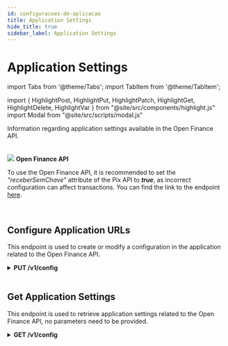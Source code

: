 ```yaml
---
id: configuracoes-de-aplicacao
title: Application Settings
hide_title: true
sidebar_label: Application Settings
---
```

<h1 className="titulo">Application Settings</h1>
<div className="conteudo">

import Tabs from '@theme/Tabs';
import TabItem from '@theme/TabItem';


import { HighlightPost, HighlightPut, HighlightPatch, HighlightGet, HighlightDelete, HighlightVar } from "@site/src/components/highlight.js"
import Modal from "@site/src/scripts/modal.js" 

<!-- Embedding React components with MDX -->
<!-- fontWeight: 'bold', -->

<div className="subtitulo">
Information regarding application settings available in the Open Finance API.
</div>

<br/>
<br/>

<div className="admonition admonition_caution">
<div>
<img src="/img/exclamation-triangle-orange.svg"/> <b>Open Finance API</b>
</div>
<p>To use the Open Finance API, it is recommended to set the <em>"receberSemChave"</em> attribute of the Pix API to <b><em>true</em></b>, as incorrect configuration can affect transactions. You can find the link to the endpoint <a href="/en/docs/api-pix/endpoints-exclusivos-efi#createmodify-account-settings" target="_blank">here</a>.</p>
</div>
<br/>

## Configure Application URLs

This endpoint is used to create or modify a configuration in the application related to the Open Finance API.

<!-- Método PUT -->
<div className="put">
<details className="col-100">
  <summary>
    <b><HighlightPut>PUT</HighlightPut> /v1/config</b>
  </summary>
      <div className="put-div"> 
          <div className="left">
            Requires authorization for the scope: <code>gn.opb.config.write</code>  
          </div>
          <div className="right">
          <Modal filename="/markdown/i18n/open-finance/config-aplicacao/config_urls.md" />
          </div>
      </div>
      <br/> <br/>
      <p><b>Request</b></p>
      <p></p>
  <Tabs
    defaultValue="exemplo"
    values={[
    { label: 'URL settings - mTLS', value: 'exemplo', },
    { label: 'URL settings - hmac', value: 'exemplo2', },
    ]}>
    
  <TabItem value="exemplo">

  ```json
  // Example configuring a URL
{
    "redirectURL": "https://client.com/redirect/here",
    "webhookURL": "https://client.com/callback/here",
    "webhookSecurity": {
      "type": "mtls"
    },
    "processPayment": "async"
}
  ``` 
  </TabItem>
  <TabItem value="exemplo2">

  ```json
  // Example configuring a URL
{
    "redirectURL": "https://client.com/redirect/here",
    "webhookURL": "https://client.com/callback/here",
    "webhookSecurity": {
      "type": "hmac",
      "hash": "abc123def567ghi"
    },
    "processPayment": "async"
}
  ``` 
  </TabItem>
 
  </Tabs>

  <br/>  
        
  <b>Responses</b>

  <br/> 

  The responses below represent Success(201) and consumption failures/errors.
  <Tabs
    defaultValue="saida"
    values={[
      { label: '🟢 201 (mTLS)', value: 'saida', },
      { label: '🟢 201 (hmac)', value: 'saida2', },
      { label: '🔴 400', value: '400', },
      {label: '🔴 422', value: '422', },
      { label: '🔴 500', value: '500', },
    ]}>
  <TabItem value="saida">

  ```json
{
    "redirectURL": "https://client.com/redirect/here",
    "webhookURL": "https://client.com/callback/here",
    "webhookSecurity": {
      "type": "mtls"
    }
}
  ```
  </TabItem>

  <TabItem value="saida2">

  ```json
{
    "redirectURL": "https://client.com/redirect/here",
    "webhookURL": "https://client.com/callback/here",
    "webhookSecurity": {
      "type": "hmac",
      "hash": "abc123def567ghi"
    }
}
  ```
  </TabItem>
  <TabItem value="400">

  ```json
  {
    "nome": "redirect_url_obrigatorio",
    "mensagem": "O parâmetro redirectURL é obrigatório"
  }

Or

{
    "nome": "webhook_url_obrigatorio",
    "mensagem": "O parâmetro webhookURL é obrigatório"
}

Or

{
    "nome": "webhook_url_mtls_obrigatorio",
    "mensagem": "O webhookURL precisa ter um mTLS válido"
}
  ```
  </TabItem>
  <TabItem value="422">

  ```json
{
    "nome": "conta_nao_encontrada",
    "mensagem": "A conta não foi encontrada"
}

Or

{
    "nome": "redirect_url_invalido",
    "mensagem": "O redirectURL é inválido"
}

Or

{
    "nome": "webhook_seguranca_invalido",
    "mensagem": "O campo webhookSecurity é inválido"
}

Or

{
    "nome": "webhook_seguranca_hash_invalido",
    "mensagem": "O campo hash é inválido"
}

Or

{
    "nome": "webhook_url_invalido",
    "mensagem": "webhookURL não acessível"
}

Or

{
    "nome": "webhook_url_invalido",
    "mensagem": "Erro ao fazer handshake com mTLS no webhookURL"
}

Or

{
    "nome": "process_payment_invalido",
    "mensagem": "O campo processPayment é inválido, permitido (async/sync)"
}
  ```
  </TabItem>
  <TabItem value="500">

  ```json
  {
    "nome": "erro_aplicacao",
    "mensagem": "Erro interno do servidor"
  }
  ```
  </TabItem>
  </Tabs>

</details>

</div>

<br/>

## Get Application Settings

This endpoint is used to retrieve application settings related to the Open Finance API, no parameters need to be provided.

<!-- Método GET -->
<div className="get">
<details className="col-100">
  <summary>
    <b><HighlightGet>GET</HighlightGet> /v1/config</b>
  </summary>
      <div className="get-div"> 
          <div className="left">
            Requires authorization for the scope: <code>gn.opb.config.read</code>
          </div>
          <div className="right">
          </div>
      </div>
      <br/><br/>

  <b>Responses</b>

  The responses below represent Success(200) and consumption failures/errors.
  <Tabs
    defaultValue="saida"
    values={[
      { label: '🟢 200', value: 'saida', },
      { label: '🔴 404', value: '400', },
      { label: '🔴 500', value: '500', },
    ]}>
  <TabItem value="saida">

  ```json
{
    "redirectURL": "https://client.com/redirect/here",
    "webhookURL": "https://client.com/callback/here",
    "webhookSecurity": {
      "type": "mtls"
    }
}
  ``` 
  </TabItem>
  <TabItem value="400">

  ```json
  {
    "nome": "configuracao_nao_encontrada",
    "mensagem": "Nenhuma configuração encontrada"
  }
  ```
 </TabItem>
  <TabItem value="500">

  ```json
  {
    "nome": "configuracao_nao_encontrada",
    "mensagem": "Nenhuma configuração encontrada"
  }
  ```
  </TabItem>
  </Tabs>

</details>

</div>

<br/>


</div>